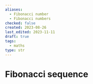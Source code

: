 ```yaml
---
aliases:
  - Fibonacci number
  - Fibonacci numbers
checked: false
created: 2023-08-26
last_edited: 2023-11-11
draft: true
tags:
  - maths
type: str
---
```

# Fibonacci sequence
